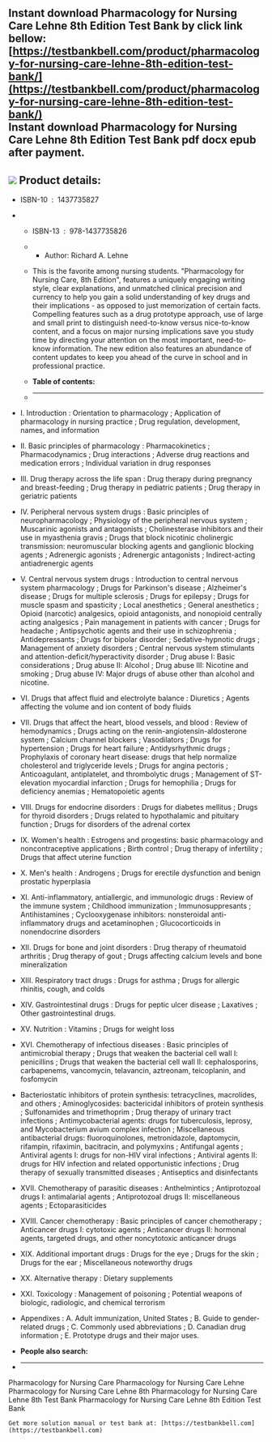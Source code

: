 Instant download **Pharmacology for Nursing Care Lehne 8th Edition Test Bank** by click link bellow:  
[https://testbankbell.com/product/pharmacology-for-nursing-care-lehne-8th-edition-test-bank/](https://testbankbell.com/product/pharmacology-for-nursing-care-lehne-8th-edition-test-bank/)  
**Instant download Pharmacology for Nursing Care Lehne 8th Edition Test Bank pdf docx epub after payment.**
-----------------------------------------------------------------------------------------------------------


![](https://testbankbell.com/wp-content/uploads/2023/05/pharmacology-for-nursing-care-lehne-8th-tb.jpg)
**Product details:**
--------------------


* ISBN-10 ‏ : ‎ 1437735827
* * ISBN-13 ‏ : ‎ 978-1437735826
  * * Author: Richard A. Lehne
   
  * This is the favorite among nursing students. "Pharmacology for Nursing Care, 8th Edition", features a uniquely engaging writing style, clear explanations, and unmatched clinical precision and currency to help you gain a solid understanding of key drugs and their implications - as opposed to just memorization of certain facts. Compelling features such as a drug prototype approach, use of large and small print to distinguish need-to-know versus nice-to-know content, and a focus on major nursing implications save you study time by directing your attention on the most important, need-to-know information. The new edition also features an abundance of content updates to keep you ahead of the curve in school and in professional practice.
  * **Table of contents:**
  * ----------------------
 
* I. Introduction : Orientation to pharmacology ; Application of pharmacology in nursing practice ; Drug regulation, development, names, and information

* II. Basic principles of pharmacology : Pharmacokinetics ; Pharmacodynamics ; Drug interactions ; Adverse drug reactions and medication errors ; Individual variation in drug responses

* III. Drug therapy across the life span : Drug therapy during pregnancy and breast-feeding ; Drug therapy in pediatric patients ; Drug therapy in geriatric patients

* IV. Peripheral nervous system drugs : Basic principles of neuropharmacology ; Physiology of the peripheral nervous system ; Muscarinic agonists and antagonists ; Cholinesterase inhibitors and their use in myasthenia gravis ; Drugs that block nicotinic cholinergic transmission: neuromuscular blocking agents and ganglionic blocking agents ; Adrenergic agonists ; Adrenergic antagonists ; Indirect-acting antiadrenergic agents

* V. Central nervous system drugs : Introduction to central nervous system pharmacology ; Drugs for Parkinson's disease ; Alzheimer's disease ; Drugs for multiple sclerosis ; Drugs for epilepsy ; Drugs for muscle spasm and spasticity ; Local anesthetics ; General anesthetics ; Opioid (narcotic) analgesics, opioid antagonists, and nonopioid centrally acting analgesics ; Pain management in patients with cancer ; Drugs for headache ; Antipsychotic agents and their use in schizophrenia ; Antidepressants ; Drugs for bipolar disorder ; Sedative-hypnotic drugs ; Management of anxiety disorders ; Central nervous system stimulants and attention-deficit/hyperactivity disorder ; Drug abuse I: Basic considerations ; Drug abuse II: Alcohol ; Drug abuse III: Nicotine and smoking ; Drug abuse IV: Major drugs of abuse other than alcohol and nicotine.

* VI. Drugs that affect fluid and electrolyte balance : Diuretics ; Agents affecting the volume and ion content of body fluids

* VII. Drugs that affect the heart, blood vessels, and blood : Review of hemodynamics ; Drugs acting on the renin-angiotensin-aldosterone system ; Calcium channel blockers ; Vasodilators ; Drugs for hypertension ; Drugs for heart failure ; Antidysrhythmic drugs ; Prophylaxis of coronary heart disease: drugs that help normalize cholesterol and triglyceride levels ; Drugs for angina pectoris ; Anticoagulant, antiplatelet, and thrombolytic drugs ; Management of ST-elevation myocardial infarction ; Drugs for hemophilia ; Drugs for deficiency anemias ; Hematopoietic agents

* VIII. Drugs for endocrine disorders : Drugs for diabetes mellitus ; Drugs for thyroid disorders ; Drugs related to hypothalamic and pituitary function ; Drugs for disorders of the adrenal cortex

* IX. Women's health : Estrogens and progestins: basic pharmacology and noncontraceptive applications ; Birth control ; Drug therapy of infertility ; Drugs that affect uterine function

* X. Men's health : Androgens ; Drugs for erectile dysfunction and benign prostatic hyperplasia

* XI. Anti-inflammatory, antiallergic, and immunologic drugs : Review of the immune system ; Childhood immunization ; Immunosuppresants ; Antihistamines ; Cyclooxygenase inhibitors: nonsteroidal anti-inflammatory drugs and acetaminophen ; Glucocorticoids in nonendocrine disorders

* XII. Drugs for bone and joint disorders : Drug therapy of rheumatoid arthritis ; Drug therapy of gout ; Drugs affecting calcium levels and bone mineralization

* XIII. Respiratory tract drugs : Drugs for asthma ; Drugs for allergic rhinitis, cough, and colds

* XIV. Gastrointestinal drugs : Drugs for peptic ulcer disease ; Laxatives ; Other gastrointestinal drugs.

* XV. Nutrition : Vitamins ; Drugs for weight loss

* XVI. Chemotherapy of infectious diseases : Basic principles of antimicrobial therapy ; Drugs that weaken the bacterial cell wall I: penicillins ; Drugs that weaken the bacterial cell wall II: cephalosporins, carbapenems, vancomycin, telavancin, aztreonam, teicoplanin, and fosfomycin

* Bacteriostatic inhibitors of protein synthesis: tetracyclines, macrolides, and others ; Aminoglycosides: bactericidal inhibitors of protein synthesis ; Sulfonamides and trimethoprim ; Drug therapy of urinary tract infections ; Antimycobacterial agents: drugs for tuberculosis, leprosy, and Mycobacterium avium complex infection ; Miscellaneous antibacterial drugs: fluoroquinolones, metronidazole, daptomycin, rifampin, rifaximin, bacitracin, and polymyxins ; Antifungal agents ; Antiviral agents I: drugs for non-HIV viral infections ; Antiviral agents II: drugs for HIV infection and related opportunistic infections ; Drug therapy of sexually transmitted diseases ; Antiseptics and disinfectants

* XVII. Chemotherapy of parasitic diseases : Anthelmintics ; Antiprotozoal drugs I: antimalarial agents ; Antiprotozoal drugs II: miscellaneous agents ; Ectoparasiticides

* XVIII. Cancer chemotherapy : Basic principles of cancer chemotherapy ; Anticancer drugs I: cytotoxic agents ; Anticancer drugs II: hormonal agents, targeted drugs, and other noncytotoxic anticancer drugs

* XIX. Additional important drugs : Drugs for the eye ; Drugs for the skin ; Drugs for the ear ; Miscellaneous noteworthy drugs

* XX. Alternative therapy : Dietary supplements

* XXI. Toxicology : Management of poisoning ; Potential weapons of biologic, radiologic, and chemical terrorism

* Appendixes : A. Adult immunization, United States ; B. Guide to gender-related drugs ; C. Commonly used abbreviations ; D. Canadian drug information ; E. Prototype drugs and their major uses.
* **People also search:**
* -----------------------

Pharmacology for Nursing Care
Pharmacology for Nursing Care Lehne
Pharmacology for Nursing Care Lehne 8th
Pharmacology for Nursing Care Lehne 8th Test Bank
Pharmacology for Nursing Care Lehne 8th Edition Test Bank


    Get more solution manual or test bank at: [https://testbankbell.com](https://testbankbell.com)
